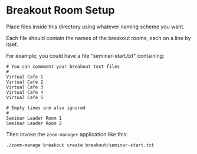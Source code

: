 # Breakout Room Setup

Place files inside this directory using whatever naming scheme you want.

Each file should contain the names of the breakout rooms, each on a line by itsef.

For example, you could have a file "seminar-start.txt" containing:

```text
# You can commment your breakout text files
#
Virtual Cafe 1
Virtual Cafe 2
Virtual Cafe 3
Virtual Cafe 4
Virtual Cafe 5

# Empty lines are also ignored
#
Seminar Leader Room 1
Seminar Leader Room 2
```

Then invoke the `zoom-manager` application like this:

```bash
./zoom-manage breakout create breakout/seminar-start.txt
```
